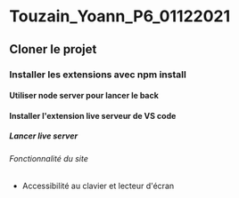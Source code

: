 # Touzain_Yoann_P6_01122021
##  Cloner le projet
### Installer les extensions avec npm install
####  Utiliser node server pour lancer le back
#### Installer l'extension live serveur de VS code
#####  Lancer live server


###### Fonctionnalité du site
  - Accessibilité au clavier et lecteur d'écran
